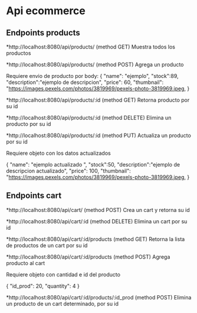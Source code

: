 # Api ecommerce

## Endpoints products

\*http://localhost:8080/api/products/ (method GET)
Muestra todos los productos

\*http://localhost:8080/api/products/ (method POST)
Agrega un producto

Requiere envio de producto por body:
{
"name": "ejemplo",
"stock":89,
"description":"ejemplo de descripcion",
"price": 60,
"thumbnail": "https://images.pexels.com/photos/3819969/pexels-photo-3819969.jpeg,
}

\*http://localhost:8080/api/products/:id (method GET)
Retorna producto por su id

\*http://localhost:8080/api/products/:id (method DELETE)
Elimina un producto por su id

\*http://localhost:8080/api/products/:id (method PUT)
Actualiza un producto por su id

Requiere objeto con los datos actualizados

{
"name": "ejemplo actualizado ",
"stock":50,
"description":"ejemplo de descripcion actualizado",
"price": 100,
"thumbnail": "https://images.pexels.com/photos/3819969/pexels-photo-3819969.jpeg,
}


## Endpoints cart

\*http://localhost:8080/api/cart/ (method POST)
Crea un cart y retorna su id

\*http://localhost:8080/api/cart/:id (method DELETE)
Elimina un cart por su id

\*http://localhost:8080/api/cart/:id/products (method GET)
Retorna la lista de productos de un cart por su id

\*http://localhost:8080/api/cart/:id/products (method POST)
Agrega producto al cart

Requiere objeto con cantidad e id del producto

{
"id_prod": 20,
"quantity": 4
}

\*http://localhost:8080/api/cart/:id/products/:id_prod (method POST)
Elimina un producto de un cart determinado, por su id
